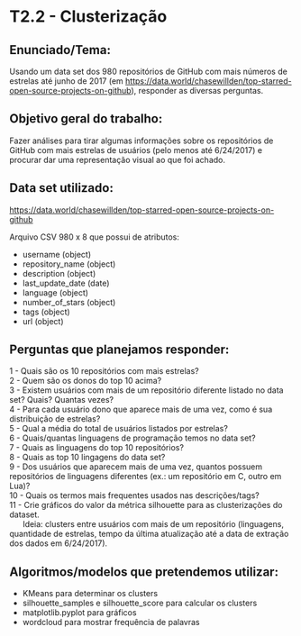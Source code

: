 # T2.2 - Clusterização

## Enunciado/Tema:

Usando um data set dos 980 repositórios de GitHub com mais números de estrelas até junho de 2017 (em https://data.world/chasewillden/top-starred-open-source-projects-on-github), responder as diversas perguntas.

## Objetivo geral do trabalho:

Fazer análises para tirar algumas informações sobre os repositórios de GitHub com mais estrelas de usuários (pelo menos até 6/24/2017) e procurar dar uma representação visual ao que foi achado.

## Data set utilizado:

https://data.world/chasewillden/top-starred-open-source-projects-on-github

Arquivo CSV 980 x 8 que possui de atributos:
- username (object)
- repository_name (object)
- description (object)
- last_update_date (date)
- language (object)
- number_of_stars (object)
- tags (object)
- url (object)

## Perguntas que planejamos responder:

1 - Quais são os 10 repositórios com mais estrelas?<br/>
2 - Quem são os donos do top 10 acima?<br/>
3 - Existem usuários com mais de um repositório diferente listado no data set? Quais? Quantas vezes?<br/>
4 - Para cada usuário dono que aparece mais de uma vez, como é sua distribuição de estrelas?<br/>
5 - Qual a média do total de usuários listados por estrelas?<br/>
6 - Quais/quantas linguagens de programação temos no data set?<br/>
7 - Quais as linguagens do top 10 repositórios?<br/>
8 - Quais as top 10 lingagens do data set?<br/>
9 - Dos usuários que aparecem mais de uma vez, quantos possuem repositórios de linguagens diferentes (ex.: um repositório em C, outro em Lua)?<br/>
10 - Quais os termos mais frequentes usados nas descrições/tags?<br/>
11 - Crie gráficos do valor da métrica silhouette para as clusterizações do dataset.<br/>
&nbsp;&nbsp;&nbsp;&nbsp;&nbsp;&nbsp;Ideia: clusters entre usuários com mais de um repositório (linguagens, quantidade de estrelas, tempo da última atualização até a data de extração dos dados em 6/24/2017).

## Algoritmos/modelos que pretendemos utilizar:

- KMeans para determinar os clusters
- silhouette_samples e silhouette_score para calcular os clusters
- matplotlib.pyplot para gráficos
- wordcloud para mostrar frequência de palavras
